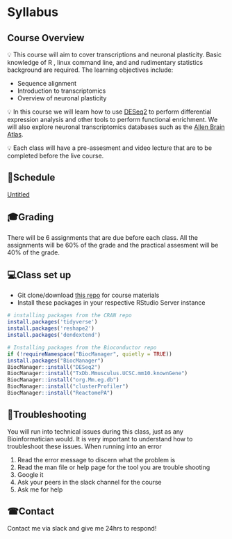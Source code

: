 # Syllabus

## Course Overview

💡 This course will aim to cover transcriptions and neuronal plasticity. Basic knowledge of R , linux command line, and and rudimentary statistics background are required. The learning objectives include:

- Sequence alignment
- Introduction to transcriptomics
- Overview of neuronal plasticity

💡 In this course we will learn how to use [DESeq2](https://bioconductor.org/packages/release/bioc/html/DESeq2.html) to perform differential expression analysis and other tools to perform functional enrichment. We will also explore neuronal transcriptomics databases such as the [Allen Brain Atlas](https://portal.brain-map.org/). 

💡 Each class will have a pre-assesment and video lecture that are to be completed before the live course. 

## 📅Schedule

[Untitled](https://www.notion.so/2a6d1ade77cc43a9976e18759dd5898d)

## 🎓Grading

There will be 6 assignments that are due before each class. All the assignments will be 60% of the grade and the practical assesment will be 40% of the grade.

## 💻Class set up

- Git clone/download [this repo](https://github.com/MelyssaMinto/NeuroGenomics-HackBio) for course materials
- Install these packages in your respective RStudio Server instance

```r
# installing packages from the CRAN repo
install.packages('tidyverse')
install.packages('reshape2')
install.packages('dendextend')

# Installing packages from the Bioconductor repo
if (!requireNamespace("BiocManager", quietly = TRUE))
install.packages("BiocManager")
BiocManager::install("DESeq2")
BiocManager::install("TxDb.Mmusculus.UCSC.mm10.knownGene")
BiocManager::install("org.Mm.eg.db")
BiocManager::install("clusterProfiler")
BiocManager::install("ReactomePA")

```

## 🚧Troubleshooting

You will run into technical issues during this class, just as any Bioinformatician would. It is very important to understand how to troubleshoot these issues. When running into an error 

1. Read the error message to discern what the problem is 
2. Read the man file or help page for the tool you are trouble shooting 
3. Google it 
4. Ask your peers in the slack channel for the course 
5. Ask me for help 

## ☎Contact

Contact me via slack and give me 24hrs to respond!